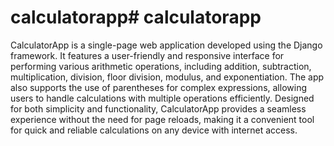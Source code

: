 ﻿# calculatorapp# calculatorapp

 CalculatorApp is a single-page web application developed using the Django framework. It features a user-friendly and responsive interface for performing various arithmetic operations, including addition, subtraction, multiplication, division, floor division, modulus, and exponentiation. The app also supports the use of parentheses for complex expressions, allowing users to handle calculations with multiple operations efficiently. Designed for both simplicity and functionality, CalculatorApp provides a seamless experience without the need for page reloads, making it a convenient tool for quick and reliable calculations on any device with internet access.
